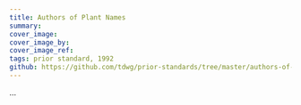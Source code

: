```yaml
---
title: Authors of Plant Names
summary: 
cover_image: 
cover_image_by: 
cover_image_ref: 
tags: prior standard, 1992
github: https://github.com/tdwg/prior-standards/tree/master/authors-of-plant-names
---
```


...
